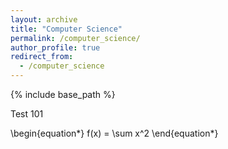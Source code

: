 ```yaml
---
layout: archive
title: "Computer Science"
permalink: /computer_science/
author_profile: true
redirect_from:
  - /computer_science
---
```


{% include base_path %}

Test 101

\begin{equation*}
    f(x) = \sum x^2
\end{equation*}